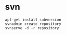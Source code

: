 # svn
```shell
apt-get install subversion
svnadmin create repository
svnserve -d -r repository
```

